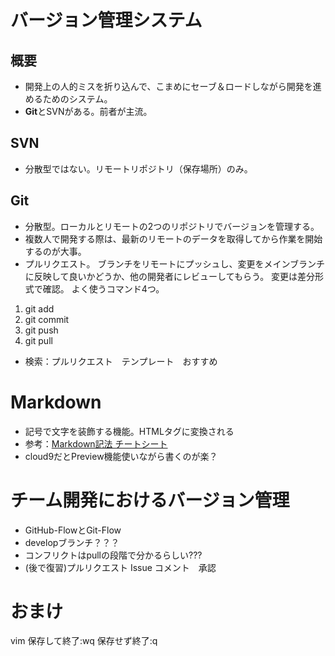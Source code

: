 # バージョン管理システム
## 概要
* 開発上の人的ミスを折り込んで、こまめにセーブ＆ロードしながら開発を進めるためのシステム。
* **Git**とSVNがある。前者が主流。

## SVN
* 分散型ではない。リモートリポジトリ（保存場所）のみ。

## Git
* 分散型。ローカルとリモートの2つのリポジトリでバージョンを管理する。
* 複数人で開発する際は、最新のリモートのデータを取得してから作業を開始するのが大事。
* プルリクエスト。
    ブランチをリモートにプッシュし、変更をメインブランチに反映して良いかどうか、他の開発者にレビューしてもらう。
    変更は差分形式で確認。
    よく使うコマンド4つ。
 1. git add
 2. git commit
 3. git push
 4. git pull
* 検索：プルリクエスト　テンプレート　おすすめ

# Markdown
* 記号で文字を装飾する機能。HTMLタグに変換される
* 参考：[Markdown記法 チートシート](https://qiita.com/Qiita/items/c686397e4a0f4f11683d)
* cloud9だとPreview機能使いながら書くのが楽？

# チーム開発におけるバージョン管理
* GitHub-FlowとGit-Flow
* developブランチ？？？
* コンフリクトはpullの段階で分かるらしい???
* (後で復習)プルリクエスト Issue コメント　承認

# おまけ
vim
保存して終了:wq
保存せず終了:q
